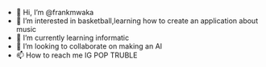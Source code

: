 - 👋 Hi, I’m @frankmwaka
- 👀 I’m interested in basketball,learning how to create an application about music
- 🌱 I’m currently learning informatic
- 💞️ I’m looking to collaborate on making an AI
- 📫 How to reach me IG POP TRUBLE

<!---
frankmwaka/frankmwaka is a ✨ special ✨ repository because its `README.md` (this file) appears on your GitHub profile.
You can click the Preview link to take a look at your changes.
--->
